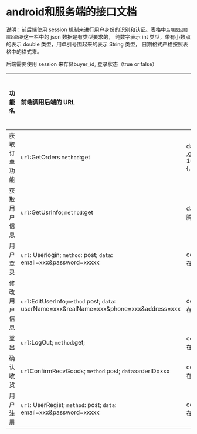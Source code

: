 # android和服务端的接口文档

说明：前后端使用 session 机制来进行用户身份的识别和认证。表格中`后端返回前端的数据`这一栏中的 json 数据是有类型要求的， 纯数字表示 int 类型，带有小数点的表示 double 类型，用单引号围起来的表示 String 类型， 日期格式严格按照表格中的格式来。

后端需要使用 session 来存储buyer_id, 登录状态（true or false）

| 功能名    | 前端调用后端的 URL                              | 后端返回前端的数据                                | 备注   | 后端是否完成 |      |
| ------ | :--------------------------------------- | ---------------------------------------- | ---- | ------ | ---- |
| 获取订单功能 | `url`:GetOrders `method`:get             | data:[{order_id: 1 ,good_name:'xxx',img_url:'xxx',amount:2,unit_price: 100.5 ,order_status: 0,order_time:'2017-07-07'},{...}] | 无    | 否      |      |
| 获取用户信息 | `url`:GetUsrInfo; `method`:get           | data: { userName: '我爸是王思聪', realName: '马化腾', phone: '18036888223', address: 'xxxxxx' } | 无    | 否      |      |
| 用户登录   | `url`: Userlogin; `method`: post; `data`: email=xxx&password=xxxxx | code: 0\|1   (注：0表示登录成功，1表示登录失败，并在 msg 中存储失败原因) |      | 否      |      |
| 修改用户信息 | `url`:EditUserInfo;`method`:post;  `data`: userName=xxx&realName=xxx&phone=xxx&address=xxx | code: 0\|1   (注：0表示修改成功，1表示修改失败，并在 msg 中存储失败原因) | 无    | 否      |      |
| 登出     | `url`:LogOut; `method`:get;              | code: 0\|1   (注：0表示修改成功，1表示修改失败，并在 msg 中存储失败原因) | 无    | 无      |      |
| 确认收货   | `url`ConfirmRecvGoods; `method`:post; `data`:orderID=xxx | code: 0\|1   (注：0表示修改成功，1表示修改失败，并在 msg 中存储失败原因) | 无    | 无      |      |
| 用户注册   | `url`: UserRegist; `method`: post; `data`: email=xxx&password=xxxxx | code: 0\|1   (注：0表示注册成功，1表示注册失败，并在 msg 中存储失败原因) |      |        |      |


